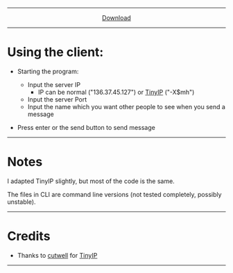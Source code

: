 ----

<p align="center">
  <a href="https://github.com/thatguywiththatname/Chat/archive/master.zip">Download</a>
</p>

----

# Using the client:

 + Starting the program:
   - Input the server IP
     + IP can be normal ("136.37.45.127") or [TinyIP](https://github.com/Cutwell/Tiny-IP) ("-X$mh")
   - Input the server Port
   - Input the name which you want other people to see when you send a message

 + Press enter or the send button to send message

---

# Notes

I adapted TinyIP slightly, but most of the code is the same.

The files in CLI are command line versions (not tested completely, possibly unstable).

---

# Credits

+ Thanks to [cutwell](https://github.com/Cutwell) for [TinyIP](https://github.com/Cutwell/Tiny-IP)

---
